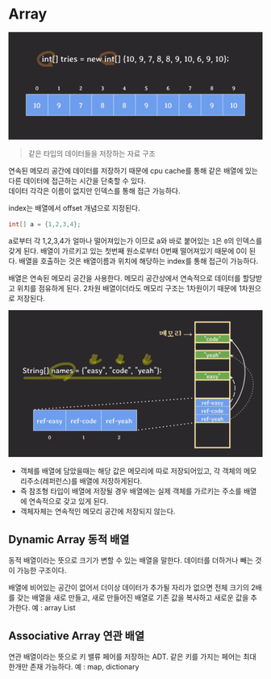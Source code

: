 # Array

![img.png](../../img/array.png)
> 같은 타입의 데이터들을 저장하는 자료 구조

연속된 메모리 공간에 데이터를 저장하기 때문에 cpu cache를 통해 같은 배열에 있는 다른 데이터에 접근하는 시간을 단축할 수 있다.<br>
데이터 각각은 이름이 없지만 인덱스를 통해 접근 가능하다.

index는 배열에서 offset 개념으로 지정된다.
```java
int[] a = {1,2,3,4};
```
a로부터 각 1,2,3,4가 얼마나 떨어져있는가 이므로 a와 바로 붙어있는 `1`은 `0`의 인덱스를 갖게 된다.
배열이 가르키고 있는 첫번째 원소로부터 0번째 떨어져있기 때문에 0이 된다.
배열을 호출하는 것은 배열이름과 위치에 해당하는 index를 통해 접근이 가능하다.

배열은 연속된 메모리 공간을 사용한다. 메모리 공간상에서 연속적으로 데이터를 할당받고 위치를 점유하게 된다.
2차원 배열이더라도 메모리 구조는 1차원이기 때문에 1차원으로 저장된다.

![img.png](../../img/array_memory.png)
- 객체를 배열에 담았을때는 해당 값은 메모리에 따로 저장되어있고, 각 객체의 메모리주소(레퍼런스)를 배열에 저장하게된다. 
- 즉 참조형 타입이 배열에 저장될 경우 배열에는 실제 객체를 가르키는 주소를 배열에 연속적으로 갖고 있게 된다.
- 객체자체는 연속적인 메모리 공간에 저장되지 않는다.

## Dynamic Array 동적 배열
동적 배열이라는 뜻으로 크기가 변할 수 있는 배열을 말한다.
데이터를 더하거나 빼는 것이 가능한 구조이다.

배열에 비어있는 공간이 없어서 더이상 데이터가 추가될 자리가 없으면 전체 크기의 2배를 갖는 배열을 새로 만들고,
새로 만들어진 배열로 기존 값을 복사하고 새로운 값을 추가한다. 예 : array List 

## Associative Array 연관 배열
연관 배열이라는 뜻으로 키 밸류 페어를 저장하는 ADT. 
같은 키를 가지는 페어는 최대 한개만 존재 가능하다. 예 : map, dictionary 